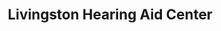 ---
title: "Livingston Hearing Aid Center"
url: /denton/livingston-hearing-aid-center/
shop: Hörgeräte
---